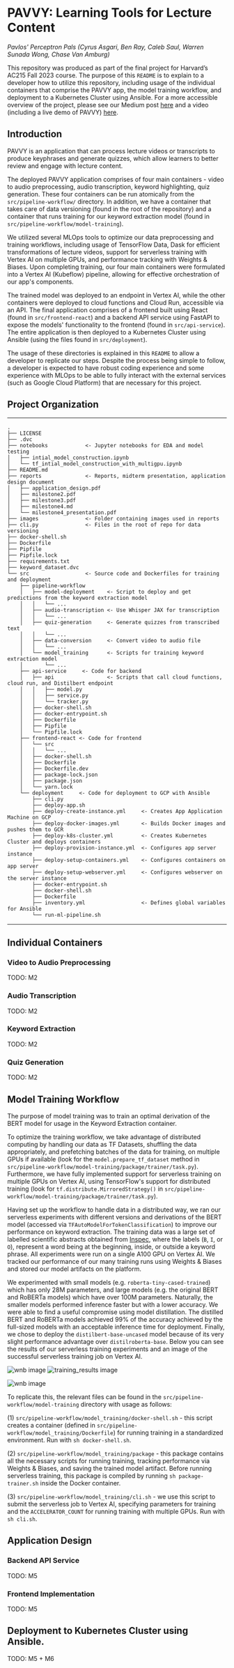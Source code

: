 # PAVVY: Learning Tools for Lecture Content

*Pavlos' Perceptron Pals (Cyrus Asgari, Ben Ray, Caleb Saul, Warren Sunada Wong, Chase Van Amburg)*

This repository was produced as part of the final project for Harvard’s AC215 Fall 2023 course. The purpose of this `README` is to explain to a developer how to utilize this repository, including usage of the individual containers that comprise the PAVVY app, the model training workflow, and deployment to a Kubernetes Cluster using Ansible. For a more accessible overview of the project, please see our Medium post [here](TODO) and a video (including a live demo of PAVVY) [here](https://youtu.be/cfEjLLcUEgk?si=rVn4BaZa7n7fj4o8).

## Introduction

PAVVY is an application that can process lecture videos or transcripts to produce keyphrases and generate quizzes, which allow learners to better review and engage with lecture content.

The deployed PAVVY application comprises of four main containers - video to audio preprocessing, audio transcription, keyword highlighting, quiz generation. These four containers can be run atomically from the `src/pipeline-workflow/` directory. In addition, we have a container that takes care of data versioning (found in the root of the repository) and a container that runs training for our keyword extraction model (found in `src/pipeline-workflow/model-training`).

We utilized several MLOps tools to optimize our data preprocessing and training workflows, including usage of TensorFlow Data, Dask for efficient transformations of lecture videos, support for serverless training with Vertex AI on multiple GPUs, and performance tracking with Weights & Biases. Upon completing training, our four main containers were formulated into a Vertex AI (Kubeflow) pipeline, allowing for effective orchestration of our app's components.

The trained model was deployed to an endpoint in Vertex AI, while the other containers were deployed to cloud functions and Cloud Run, accessible via an API. The final application comprises of a frontend built using React (found in `src/frontend-react`) and a backend API service using FastAPI to expose the models' functionality to the frontend (found in `src/api-service`). The entire application is then deployed to a Kubernetes Cluster using Ansible (using the files found in `src/deployment`).

The usage of these directories is explained in this `README` to allow a developer to replicate our steps. Despite the process being simple to follow, a developer is expected to have robust coding experience and some experience with MLOps to be able to fully interact with the external services (such as Google Cloud Platform) that are necessary for this project.

## Project Organization
------------
    .
    ├── LICENSE
    ├── .dvc 
    ├── notebooks            <- Jupyter notebooks for EDA and model testing
    │   ├── intial_model_construction.ipynb
    │   └── tf_intial_model_construction_with_multigpu.ipynb
    ├── README.md
    ├── reports              <- Reports, midterm presentation, application design document
    │   ├── application_design.pdf
    │   ├── milestone2.pdf
    │   ├── milestone3.pdf
    │   ├── milestone4.md
    │   └── milestone4_presentation.pdf
    ├── images               <- Folder containing images used in reports
    ├── cli.py               <- Files in the root of repo for data versioning
    ├── docker-shell.sh
    ├── Dockerfile
    ├── Pipfile
    ├── Pipfile.lock
    ├── requirements.txt
    ├── keyword_dataset.dvc
    └── src                  <- Source code and Dockerfiles for training and deployment
        ├── pipeline-workflow
        │   ├── model-deployment    <- Script to deploy and get predictions from the keyword extraction model
        │   │   └── ...
        │   ├── audio-transcription <- Use Whisper JAX for transcription
        │   │   └── ...
        │   ├── quiz-generation     <- Generate quizzes from transcribed text
        │   │   └── ...
        │   ├── data-conversion     <- Convert video to audio file
        │   │   └── ...
        │   └── model_training      <- Scripts for training keyword extraction model
        │       └── ...  
        ├── api-service     <- Code for backend
        │   ├── api                 <- Scripts that call cloud functions, cloud run, and Distilbert endpoint
        │   │   ├── model.py
        │   │   ├── service.py
        │   │   └── tracker.py
        │   ├── docker-shell.sh
        │   ├── docker-entrypoint.sh
        │   ├── Dockerfile
        │   ├── Pipfile
        │   └── Pipfile.lock
        ├── frontend-react <- Code for frontend
        │   └── src
        │   │   └── ...
        │   ├── docker-shell.sh
        │   ├── Dockerfile
        │   ├── Dockerfile.dev
        │   ├── package-lock.json
        │   ├── package.json
        │   └── yarn.lock
        └── deployment     <- Code for deployment to GCP with Ansible
            ├── cli.py
            ├── deploy-app.sh
            ├── deploy-create-instance.yml     <- Creates App Application Machine on GCP
            ├── deploy-docker-images.yml       <- Builds Docker images and pushes them to GCR
            ├── deploy-k8s-cluster.yml         <- Creates Kubernetes Cluster and deploys containers
            ├── deploy-provision-instance.yml  <- Configures app server instance
            ├── deploy-setup-containers.yml    <- Configures containers on app server
            ├── deploy-setup-webserver.yml     <- Configures webserver on the server instance
            ├── docker-entrypoint.sh
            ├── docker-shell.sh
            ├── Dockerfile
            ├── inventory.yml                  <- Defines global variables for Ansible
            └── run-ml-pipeline.sh

--------

## Individual Containers 
### Video to Audio Preprocessing
TODO: M2

### Audio Transcription
TODO: M2

### Keyword Extraction
TODO: M2

### Quiz Generation
TODO: M2


## Model Training Workflow
The purpose of model training was to train an optimal derivation of the BERT model for usage in the Keyword Extraction container.

To optimize the training workflow, we take advantage of distributed computing by handling our data as TF Datasets, shuffling the data appropriately, and prefetching batches of the data for training, on multiple GPUs if available (look for the `model.prepare_tf_dataset` method in `src/pipeline-workflow/model-training/package/trainer/task.py`). Furthermore, we have fully implemented support for serverless training on multiple GPUs on Vertex AI, using TensorFlow's support for distributed training (look for `tf.distribute.MirroredStrategy()` in `src/pipeline-workflow/model-training/package/trainer/task.py`).

Having set up the workflow to handle data in a distributed way, we ran our serverless experiments with different versions and derivations of the BERT model (accessed via `TFAutoModelForTokenClassification`) to improve our performance on keyword extraction. The training data was a large set of labelled scientific abstracts obtained from [Inspec](https://huggingface.co/datasets/midas/inspec), where the labels (`B`, `I`, or `O`), represent a word being at the beginning, inside, or outside a keyword phrase. All experiments were run on a single A100 GPU on Vertex AI. We tracked our performance of our many training runs using Weights & Biases and stored our model artifacts on the platform.

We experimented with small models (e.g. `roberta-tiny-cased-trained`) which has only 28M parameters, and large models (e.g. the original BERT and RoBERTa models) which have over 100M parameters. Naturally, the smaller models performed inference faster but with a lower accuracy. We were able to find a useful compromise using model distillation. The distilled BERT and RoBERTa models achieved 99% of the accuracy achieved by the full-sized models with an acceptable inference time for deployment. Finally, we chose to deploy the `distilbert-base-uncased` model because of its very slight performance advantage over `distilroberta-base`. Below you can see the results of our serverless training experiments and an image of the successful serverless training job on Vertex AI.

![wnb image](images/wandb.png)
![training_results image](images/training_results.png)

![wnb image](images/serverless.jpeg)

To replicate this, the relevant files can be found in the `src/pipeline-workflow/model-training` directory with usage as follows:

(1) `src/pipeline-workflow/model_training/docker-shell.sh` - this script creates a container (defined in `src/pipeline-workflow/model_training/Dockerfile`) for running training in a standardized environment. Run with `sh docker-shell.sh`.

(2) `src/pipeline-workflow/model_training/package` - this package contains all the necessary scripts for running training, tracking performance via Weights & Biases, and saving the trained model artifact. Before running serverless training, this package is compiled by running `sh package-trainer.sh` inside the Docker container.

(3) `src/pipeline-workflow/model_training/cli.sh` - we use this script to submit the serverless job to Vertex AI, specifying parameters for training and the `ACCELERATOR_COUNT` for running training with multiple GPUs. Run with `sh cli.sh`.

## Application Design
### Backend API Service
TODO: M5

### Frontend Implementation
TODO: M5

## Deployment to Kubernetes Cluster using Ansible.
TODO: M5 + M6